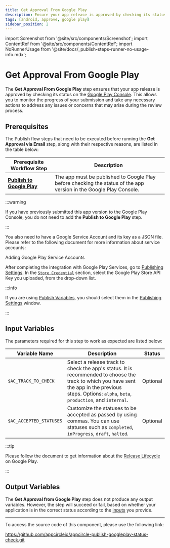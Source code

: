 ```yaml
---
title: Get Approval From Google Play
description: Ensure your app release is approved by checking its status on the Google Play Console.
tags: [android, approve, google play]
sidebar_position: 2
---
```


import Screenshot from '@site/src/components/Screenshot';
import ContentRef from '@site/src/components/ContentRef';
import NoRunnerUsage from '@site/docs/\_publish-steps-runner-no-usage-info.mdx';

# Get Approval From Google Play

The **Get Approval From Google Play** step ensures that your app release is approved by checking its status on the [Google Play Console](https://play.google.com/console). This allows you to monitor the progress of your submission and take any necessary actions to address any issues or concerns that may arise during the review process.

<NoRunnerUsage />

## Prerequisites

The Publish flow steps that need to be executed before running the **Get Approval via Email** step, along with their respective reasons, are listed in the table below:

| Prerequisite Workflow Step                                                                          | Description                                                                                             |
|------------------------------------------------------------------------------------------------------------|---------------------------------------------------------------------------------------------------------|
| [**Publish to Google Play**](/publish-integrations/android-publish-integrations/publish-to-google-play) | The app must be published to Google Play before checking the status of the app version in the Google Play Console. |

<Screenshot url='https://cdn.appcircle.io/docs/assets/android-publishflow-approve-from-google-play-0.png'/>

:::warning

If you have previously submitted this app version to the Google Play Console, you do not need to add the **Publish to Google Play** step.

:::

You also need to have a Google Service Account and its key as a JSON file. Please refer to the following document for more information about service accounts:

<ContentRef url="/account-and-organization/my-organization/security/credentials/adding-google-play-service-account">
  Adding Google Play Service Accounts
</ContentRef>

After completing the integration with Google Play Services, go to [Publishing Settings](/publish-module/publish-settings). In the [`Store Credential`](/publish-module/publish-settings#store-credentials) section, select the Google Play Store API Key you uploaded, from the drop-down list.

:::info

If you are using [Publish Variables](/publish-module/publish-settings#publish-variables), you should select them in the [Publishing Settings](/publish-module/publish-settings) window.

:::

## Input Variables

The parameters required for this step to work as expected are listed below:

<Screenshot url='https://cdn.appcircle.io/docs/assets/android-publishflow-approve-from-google-play-1.png'/>

| Variable Name          | Description                                                                                                                     | Status    |
| ---------------------- | ------------------------------------------------------------------------------------------------------------------------------- | --------- |
| `$AC_TRACK_TO_CHECK`   | Select a release track to check the app's status. It is recommended to choose the track to which you have sent the app in the previous steps. Options: `alpha`, `beta`, `production`, and `internal`. | Optional |
| `$AC_ACCEPTED_STATUSES` | Customize the statuses to be accepted as passed by using commas. You can use statuses such as `completed`, `inProgress`, `draft`, `halted`. | Optional |

:::tip

Please follow the document to get information about the [Release Lifecycle](https://developers.google.com/assistant/console/releases#lifecycle) on Google Play.

:::

## Output Variables

The **Get Approval from Google Play** step does not produce any output variables. However, the step will succeed or fail, based on whether your application is in the correct status according to the [inputs](#input-variables) you provide.

<Screenshot url='https://cdn.appcircle.io/docs/assets/android-publishflow-approve-from-google-play-2.png'/>

---

To access the source code of this component, please use the following link:

https://github.com/appcircleio/appcircle-publish-googleplay-status-check.git